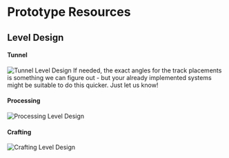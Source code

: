 # Prototype Resources

## Level Design

#### Tunnel
![Tunnel Level Design](./Resources/Level.png)
If needed, the exact angles for the track placements is something we can figure out - but your already implemented systems might be suitable to do this quicker. Just let us know!

#### Processing
![Processing Level Design](./Resources/Processing.png)

#### Crafting
![Crafting Level Design](./Resources/Crafting.png)
